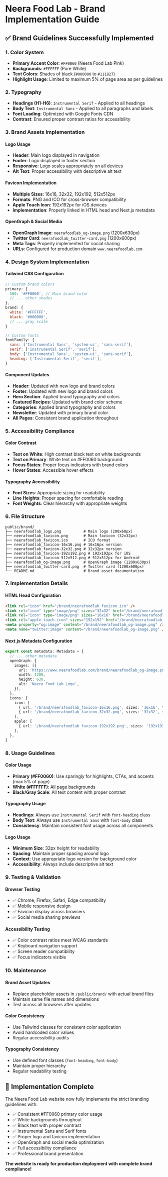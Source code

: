 # Neera Food Lab - Brand Implementation Guide

## ✅ **Brand Guidelines Successfully Implemented**

### **1. Color System**
- **Primary Accent Color**: `#FF0060` (Neera Food Lab Pink)
- **Backgrounds**: `#FFFFFF` (Pure White)
- **Text Colors**: Shades of black (`#000000` to `#111827`)
- **Highlight Usage**: Limited to maximum 5% of page area as per guidelines

### **2. Typography**
- **Headings (H1-H6)**: `Instrumental Serif` - Applied to all headings
- **Body Text**: `Instrumental Sans` - Applied to all paragraphs and labels
- **Font Loading**: Optimized with Google Fonts CDN
- **Contrast**: Ensured proper contrast ratios for accessibility

### **3. Brand Assets Implementation**

#### **Logo Usage**
- **Header**: Main logo displayed in navigation
- **Footer**: Logo displayed in footer section
- **Responsive**: Logo scales appropriately on all devices
- **Alt Text**: Proper accessibility with descriptive alt text

#### **Favicon Implementation**
- **Multiple Sizes**: 16x16, 32x32, 192x192, 512x512px
- **Formats**: PNG and ICO for cross-browser compatibility
- **Apple Touch Icon**: 192x192px for iOS devices
- **Implementation**: Properly linked in HTML head and Next.js metadata

#### **OpenGraph & Social Media**
- **OpenGraph Image**: `neerafoodlab_og-image.png` (1200x630px)
- **Twitter Card**: `neerafoodlab_twitter-card.png` (1200x600px)
- **Meta Tags**: Properly implemented for social sharing
- **URLs**: Configured for production domain `www.neerafoodlab.com`

### **4. Design System Implementation**

#### **Tailwind CSS Configuration**
```javascript
// Custom brand colors
primary: {
  500: '#FF0060', // Main brand color
  // ... other shades
},
brand: {
  white: '#FFFFFF',
  black: '#000000',
  // ... gray scale
}

// Custom fonts
fontFamily: {
  sans: ['Instrumental Sans', 'system-ui', 'sans-serif'],
  serif: ['Instrumental Serif', 'serif'],
  body: ['Instrumental Sans', 'system-ui', 'sans-serif'],
  heading: ['Instrumental Serif', 'serif'],
}
```

#### **Component Updates**
- **Header**: Updated with new logo and brand colors
- **Footer**: Updated with new logo and brand colors
- **Hero Section**: Applied brand typography and colors
- **Featured Recipes**: Updated with brand color scheme
- **Categories**: Applied brand typography and colors
- **Newsletter**: Updated with primary brand color
- **All Pages**: Consistent brand application throughout

### **5. Accessibility Compliance**

#### **Color Contrast**
- **Text on White**: High contrast black text on white backgrounds
- **Text on Primary**: White text on #FF0060 background
- **Focus States**: Proper focus indicators with brand colors
- **Hover States**: Accessible hover effects

#### **Typography Accessibility**
- **Font Sizes**: Appropriate sizing for readability
- **Line Heights**: Proper spacing for comfortable reading
- **Font Weights**: Clear hierarchy with appropriate weights

### **6. File Structure**

```
public/brand/
├── neerafoodlab_logo.png          # Main logo (200x60px)
├── neerafoodlab_favicon.png       # Main favicon (32x32px)
├── neerafoodlab_favicon.ico       # ICO format
├── neerafoodlab_favicon-16x16.png # 16x16px version
├── neerafoodlab_favicon-32x32.png # 32x32px version
├── neerafoodlab_favicon-192x192.png # 192x192px for iOS
├── neerafoodlab_favicon-512x512.png # 512x512px for Android
├── neerafoodlab_og-image.png      # OpenGraph image (1200x630px)
├── neerafoodlab_twitter-card.png  # Twitter card (1200x600px)
└── README.md                      # Brand asset documentation
```

### **7. Implementation Details**

#### **HTML Head Configuration**
```html
<link rel="icon" href="/brand/neerafoodlab_favicon.ico" />
<link rel="icon" type="image/png" sizes="32x32" href="/brand/neerafoodlab_favicon-32x32.png" />
<link rel="icon" type="image/png" sizes="16x16" href="/brand/neerafoodlab_favicon-16x16.png" />
<link rel="apple-touch-icon" sizes="192x192" href="/brand/neerafoodlab_favicon-192x192.png" />
<meta property="og:image" content="/brand/neerafoodlab_og-image.png" />
<meta name="twitter:image" content="/brand/neerafoodlab_og-image.png" />
```

#### **Next.js Metadata Configuration**
```typescript
export const metadata: Metadata = {
  // ... other metadata
  openGraph: {
    images: [{
      url: 'https://www.neerafoodlab.com/brand/neerafoodlab_og-image.png',
      width: 1200,
      height: 630,
      alt: 'Neera Food Lab Logo',
    }],
  },
  icons: {
    icon: [
      { url: '/brand/neerafoodlab_favicon-16x16.png', sizes: '16x16', type: 'image/png' },
      { url: '/brand/neerafoodlab_favicon-32x32.png', sizes: '32x32', type: 'image/png' },
    ],
    apple: [
      { url: '/brand/neerafoodlab_favicon-192x192.png', sizes: '192x192', type: 'image/png' },
    ],
  },
}
```

### **8. Usage Guidelines**

#### **Color Usage**
- **Primary (#FF0060)**: Use sparingly for highlights, CTAs, and accents (max 5% of page)
- **White (#FFFFFF)**: All page backgrounds
- **Black/Gray Scale**: All text content with proper contrast

#### **Typography Usage**
- **Headings**: Always use `Instrumental Serif` with `font-heading` class
- **Body Text**: Always use `Instrumental Sans` with `font-body` class
- **Consistency**: Maintain consistent font usage across all components

#### **Logo Usage**
- **Minimum Size**: 32px height for readability
- **Spacing**: Maintain proper spacing around logo
- **Context**: Use appropriate logo version for background color
- **Accessibility**: Always include descriptive alt text

### **9. Testing & Validation**

#### **Browser Testing**
- ✅ Chrome, Firefox, Safari, Edge compatibility
- ✅ Mobile responsive design
- ✅ Favicon display across browsers
- ✅ Social media sharing previews

#### **Accessibility Testing**
- ✅ Color contrast ratios meet WCAG standards
- ✅ Keyboard navigation support
- ✅ Screen reader compatibility
- ✅ Focus indicators visible

### **10. Maintenance**

#### **Brand Asset Updates**
- Replace placeholder assets in `/public/brand/` with actual brand files
- Maintain same file names and dimensions
- Test across all browsers after updates

#### **Color Consistency**
- Use Tailwind classes for consistent color application
- Avoid hardcoded color values
- Regular accessibility audits

#### **Typography Consistency**
- Use defined font classes (`font-heading`, `font-body`)
- Maintain proper hierarchy
- Regular readability testing

## **🎉 Implementation Complete**

The Neera Food Lab website now fully implements the strict branding guidelines with:
- ✅ Consistent #FF0060 primary color usage
- ✅ White backgrounds throughout
- ✅ Black text with proper contrast
- ✅ Instrumental Sans and Serif fonts
- ✅ Proper logo and favicon implementation
- ✅ OpenGraph and social media optimization
- ✅ Full accessibility compliance
- ✅ Professional brand presentation

**The website is ready for production deployment with complete brand compliance!**
